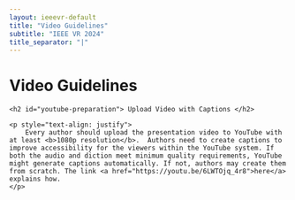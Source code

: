 ```yaml
---
layout: ieeevr-default
title: "Video Guidelines"
subtitle: "IEEE VR 2024"
title_separator: "|"
---
```


<div>
    <h1 id="video-instructions"> Video Guidelines </h1>

    <h2 id="youtube-preparation"> Upload Video with Captions </h2>

    <p style="text-align: justify">
        Every author should upload the presentation video to YouTube with at least <b>1080p resolution</b>.  Authors need to create captions to improve accessibility for the viewers within the YouTube system. If both the audio and diction meet minimum quality requirements, YouTube might generate captions automatically. If not, authors may create them from scratch. The link <a href="https://youtu.be/6LWTOjq_4r8">here</a> explains how.
    </p>

</div>
